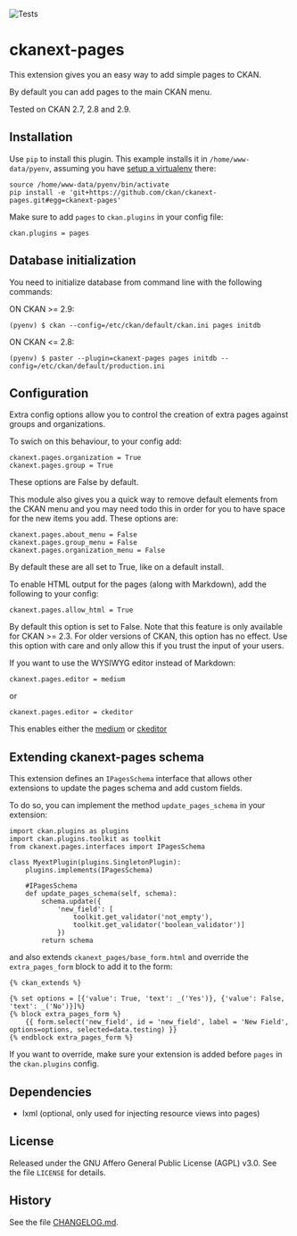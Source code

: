
![Tests](https://github.com/ckan/ckanext-pages/workflows/Tests/badge.svg?branch=master)

ckanext-pages
=============

This extension gives you an easy way to add simple pages to CKAN.

By default you can add pages to the main CKAN menu.

Tested on CKAN 2.7, 2.8 and 2.9.

## Installation

Use `pip` to install this plugin. This example installs it in `/home/www-data/pyenv`, assuming you have [setup a virtualenv](http://docs.ckan.org/en/latest/maintaining/installing/install-from-source.html#install-ckan-into-a-python-virtual-environment) there:

```
source /home/www-data/pyenv/bin/activate
pip install -e 'git+https://github.com/ckan/ckanext-pages.git#egg=ckanext-pages'
```

Make sure to add `pages` to `ckan.plugins` in your config file:

```
ckan.plugins = pages
```

## Database initialization

You need to initialize database from command line with the following commands:

ON CKAN >= 2.9:
```
(pyenv) $ ckan --config=/etc/ckan/default/ckan.ini pages initdb
```

ON CKAN <= 2.8:
```
(pyenv) $ paster --plugin=ckanext-pages pages initdb --config=/etc/ckan/default/production.ini
```

## Configuration


Extra config options allow you to control the creation of extra pages against groups and organizations.

To swich on this behaviour, to your config add:

```
ckanext.pages.organization = True
ckanext.pages.group = True
```

These options are False by default.


This module also gives you a quick way to remove default elements from the CKAN menu and you may need todo this
in order for you to have space for the new items you add.  These options are:

```
ckanext.pages.about_menu = False
ckanext.pages.group_menu = False
ckanext.pages.organization_menu = False
```

By default these are all set to True, like on a default install.

To enable HTML output for the pages (along with Markdown), add the following to your config:

```
ckanext.pages.allow_html = True
```

By default this option is set to False. Note that this feature is only available for CKAN >= 2.3. For older versions of CKAN, this option has no effect.
Use this option with care and only allow this if you trust the input of your users.

If you want to use the WYSIWYG editor instead of Markdown:
```
ckanext.pages.editor = medium
```
or
```
ckanext.pages.editor = ckeditor
```
This enables either the [medium](https://jakiestfu.github.io/Medium.js/docs/) or [ckeditor](http://ckeditor.com/)

## Extending ckanext-pages schema

This extension defines an `IPagesSchema` interface that allows other extensions to update the pages schema and add custom fields.

To do so, you can implement the method `update_pages_schema` in your extension:

```
import ckan.plugins as plugins
import ckan.plugins.toolkit as toolkit
from ckanext.pages.interfaces import IPagesSchema

class MyextPlugin(plugins.SingletonPlugin):
    plugins.implements(IPagesSchema)

    #IPagesSchema
    def update_pages_schema(self, schema):
        schema.update({
            'new_field': [
                toolkit.get_validator('not_empty'),
                toolkit.get_validator('boolean_validator')]
            })
        return schema
```

and also extends `ckanext_pages/base_form.html` and override the `extra_pages_form` block to add it to the form:

```
{% ckan_extends %}

{% set options = [{'value': True, 'text': _('Yes')}, {'value': False, 'text': _('No')}]%}
{% block extra_pages_form %}
    {{ form.select('new_field', id = 'new_field', label = 'New Field', options=options, selected=data.testing) }}
{% endblock extra_pages_form %}
```

If you want to override, make sure your extension is added before `pages` in the `ckan.plugins` config.

## Dependencies

* lxml (optional, only used for injecting resource views into pages)


## License

Released under the GNU Affero General Public License (AGPL) v3.0. See the file `LICENSE` for details.


## History

See the file [CHANGELOG.md](CHANGELOG.md).

